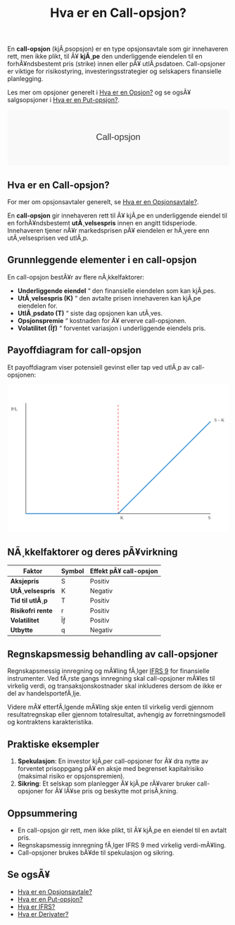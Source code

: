 ﻿---
title: "Hva er en Call-opsjon?"
meta_title: "Hva er en Call-opsjon?"
meta_description: 'En **call-opsjon** (kjÃ¸psopsjon) er en type opsjonsavtale som gir innehaveren rett, men ikke plikt, til Ã¥ **kjÃ¸pe** den underliggende eiendelen til en forhÃ¥...'
slug: call-opsjon
type: blog
layout: pages/single
---

En **call-opsjon** (kjÃ¸psopsjon) er en type opsjonsavtale som gir innehaveren rett, men ikke plikt, til Ã¥ **kjÃ¸pe** den underliggende eiendelen til en forhÃ¥ndsbestemt pris (strike) innen eller pÃ¥ utlÃ¸psdatoen. Call-opsjoner er viktige for risikostyring, investeringsstrategier og selskapers finansielle planlegging.

Les mer om opsjoner generelt i [Hva er en Opsjon?](/blogs/regnskap/opsjon "Hva er en Opsjon?") og se ogsÃ¥ salgsopsjoner i [Hva er en Put-opsjon?](/blogs/regnskap/put-opsjon "Hva er en Put-opsjon?").

![Illustrasjon av konseptet call-opsjon](call-opsjon-image.svg)

## Hva er en Call-opsjon?

For mer om opsjonsavtaler generelt, se [Hva er en Opsjonsavtale?](/blogs/regnskap/hva-er-opsjonsavtale "Hva er en Opsjonsavtale?").

En **call-opsjon** gir innehaveren rett til Ã¥ kjÃ¸pe en underliggende eiendel til en forhÃ¥ndsbestemt **utÃ¸velsespris** innen en angitt tidsperiode. Innehaveren tjener nÃ¥r markedsprisen pÃ¥ eiendelen er hÃ¸yere enn utÃ¸velsesprisen ved utlÃ¸p.

## Grunnleggende elementer i en call-opsjon

En call-opsjon bestÃ¥r av flere nÃ¸kkelfaktorer:

* **Underliggende eiendel** “ den finansielle eiendelen som kan kjÃ¸pes.
* **UtÃ¸velsespris (K)** “ den avtalte prisen innehaveren kan kjÃ¸pe eiendelen for.
* **UtlÃ¸psdato (T)** “ siste dag opsjonen kan utÃ¸ves.
* **Opsjonspremie** “ kostnaden for Ã¥ erverve call-opsjonen.
* **Volatilitet (Ïƒ)** “ forventet variasjon i underliggende eiendels pris.

## Payoffdiagram for call-opsjon

Et payoffdiagram viser potensiell gevinst eller tap ved utlÃ¸p av call-opsjonen:

![Payoffdiagram for call-opsjon](call-opsjon-payoff.svg)

## NÃ¸kkelfaktorer og deres pÃ¥virkning

| Faktor                | Symbol | Effekt pÃ¥ call-opsjon |
|------------------------|--------|------------------------|
| **Aksjepris**          | S      | Positiv                |
| **UtÃ¸velsespris**      | K      | Negativ                |
| **Tid til utlÃ¸p**      | T      | Positiv                |
| **Risikofri rente**    | r      | Positiv                |
| **Volatilitet**        | Ïƒ      | Positiv                |
| **Utbytte**            | q      | Negativ                |

## Regnskapsmessig behandling av call-opsjoner

Regnskapsmessig innregning og mÃ¥ling fÃ¸lger [IFRS 9](/blogs/regnskap/hva-er-ifrs "Hva er IFRS?") for finansielle instrumenter. Ved fÃ¸rste gangs innregning skal call-opsjoner mÃ¥les til virkelig verdi, og transaksjonskostnader skal inkluderes dersom de ikke er del av handelsportefÃ¸lje.

Videre mÃ¥ etterfÃ¸lgende mÃ¥ling skje enten til virkelig verdi gjennom resultatregnskap eller gjennom totalresultat, avhengig av forretningsmodell og kontraktens karakteristika.

## Praktiske eksempler

1. **Spekulasjon**: En investor kjÃ¸per call-opsjoner for Ã¥ dra nytte av forventet prisoppgang pÃ¥ en aksje med begrenset kapitalrisiko (maksimal risiko er opsjonspremien).
2. **Sikring**: Et selskap som planlegger Ã¥ kjÃ¸pe rÃ¥varer bruker call-opsjoner for Ã¥ lÃ¥se pris og beskytte mot prisÃ¸kning.

## Oppsummering

* En call-opsjon gir rett, men ikke plikt, til Ã¥ kjÃ¸pe en eiendel til en avtalt pris.
* Regnskapsmessig innregning fÃ¸lger IFRS 9 med virkelig verdi-mÃ¥ling.
* Call-opsjoner brukes bÃ¥de til spekulasjon og sikring.

## Se ogsÃ¥

* [Hva er en Opsjonsavtale?](/blogs/regnskap/hva-er-opsjonsavtale "Hva er en Opsjonsavtale?")
* [Hva er en Put-opsjon?](/blogs/regnskap/put-opsjon "Hva er en Put-opsjon? En Guide til salgsopsjoner i Regnskap")
* [Hva er IFRS?](/blogs/regnskap/hva-er-ifrs "Hva er IFRS?")
* [Hva er Derivater?](/blogs/regnskap/derivater "Hva er Derivater? En Guide til Derivater i Regnskap")




